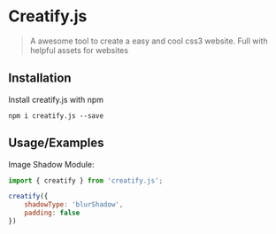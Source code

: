 # Creatify.js
> A awesome tool to create a easy and cool css3 website. Full with helpful assets for websites

## Installation

Install creatify.js with npm

`npm i creatify.js --save`

## Usage/Examples

Image Shadow Module:
```javascript
import { creatify } from 'creatify.js';

creatify({
    shadowType: 'blurShadow',
    padding: false
})
```